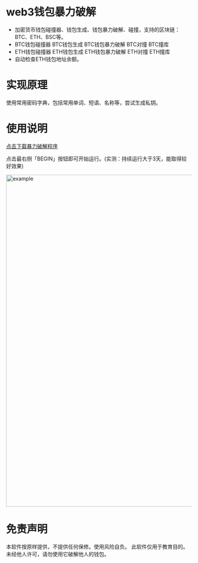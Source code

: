 # web3钱包暴力破解

* 加密货币钱包碰撞器、钱包生成、钱包暴力破解、碰撞，支持的区块链：BTC、ETH、BSC等。
* BTC钱包碰撞器 BTC钱包生成 BTC钱包暴力破解 BTC对撞 BTC撞库
* ETH钱包碰撞器 ETH钱包生成 ETH钱包暴力破解 ETH对撞 ETH撞库
* 自动检查ETH钱包地址余额。

# 实现原理
 
使用常用密码字典，包括常用单词、短语、名称等，尝试生成私钥。



# 使用说明
[点击下载暴力破解程序](https://github.com/web3inventor/web3-wallet-hunter/releases/tag/CryptoDetector-1.0.0)

点击最右侧「BEGIN」按钮即可开始运行。(实测：持续运行大于3天，能取得较好效果)

<img width="900" alt="example" src="https://github.com/user-attachments/assets/4aa230b1-c457-4638-89e4-123eca955457">

# 免责声明

本软件按原样提供，不提供任何保修。使用风险自负。
此软件仅用于教育目的。未经他人许可，请勿使用它破解他人的钱包。
